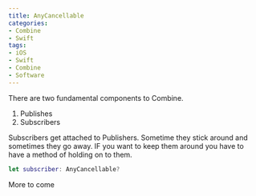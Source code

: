```yaml
---
title: AnyCancellable
categories:
- Combine
- Swift
tags:
- iOS
- Swift
- Combine
- Software
---
```


There are two fundamental components to Combine.

1. Publishes
2. Subscribers

Subscribers get attached to Publishers. Sometime they stick around and sometimes they go away.
IF you want to keep them around you have to have a method of holding on to them.

```swift
let subscriber: AnyCancellable?
```

More to come
